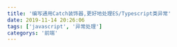 ```yaml
---
title: '编写通用Catch装饰器,更好地处理ES/Typescript类异常'
date: 2019-11-14 20:26:06
tags: ['javascript', '异常处理']
categorys: '前端'
---
```


